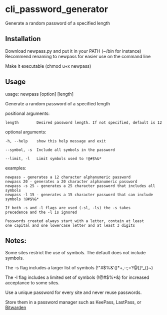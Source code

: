 # cli_password_generator
Generate a random password of a specified length

## Installation

Download newpass.py and put it in your PATH (~/bin for instance)
Recommend renaming to newpass for easier use on the command line

Make it executable (chmod u+x newpass)

## Usage

usage: newpass [option] [length]

Generate a random password of a specified length

positional arguments:

    length        Desired password length. If not specified, default is 12

optional arguments:

    -h, --help    show this help message and exit
  
    --symbol, -s  Include all symbols in the password
  
    --limit, -l   Limit symbols used to !@#$%&*

examples:

    newpass - generates a 12 character alphanumeric password
    newpass 20 - generates a 20 character alphanumeric password
    newpass -s 25 - generates a 25 character password that includes all symbols
    newpass -l 15 - generates a 15 character password that can include symbols !@#$%&*

    If both -s and -l flags are used (-sl, -ls) the -s takes 
    precedence and the -l is ignored

    Passwords created always start with a letter, contain at least
    one capital and one lowercase letter and at least 3 digits
    
## Notes:

Some sites restrict the use of symbols. 
The default does not include symbols. 

The -s flag includes a larger list of symbols (!"#$%&\'()*+,-:;=?@[\]^_{}~)

The -l flag includes a limited set of symbols (!@#$%*&) for increased acceptance to some sites.


Use a unique password for every site and never reuse passwords.

Store them in a password manager such as KeePass, LastPass, or [Bitwarden](https://bitwarden.com/)

